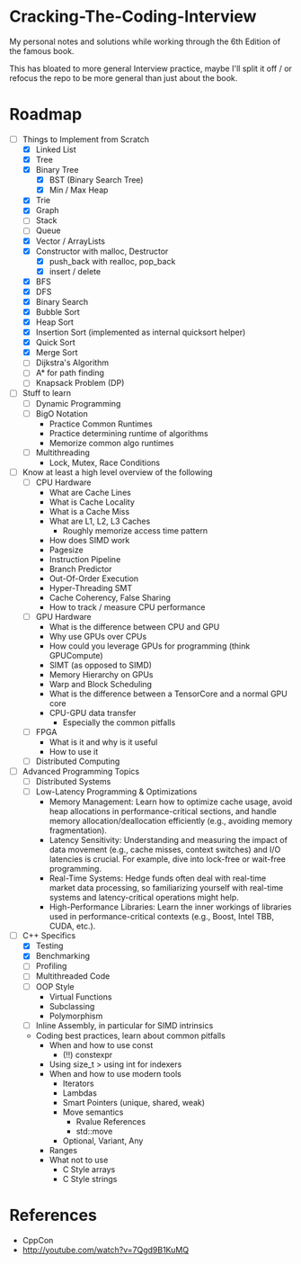 # Cracking-The-Coding-Interview
My personal notes and solutions while working through the 6th Edition of the famous book.

This has bloated to more general Interview practice, maybe I'll split it off / or refocus the repo to
be more general than just about the book.

# Roadmap
* [ ] Things to Implement from Scratch
	* [x] Linked List
	* [x] Tree
	* [x] Binary Tree
		* [x] BST (Binary Search Tree)
		* [x] Min / Max Heap
	* [x] Trie
	* [x] Graph
	* [ ] Stack
	* [ ] Queue
	* [x] Vector / ArrayLists
	 * [x] Constructor with malloc, Destructor
		* [x] push_back with realloc, pop_back
		* [x] insert / delete
	* [x] BFS
	* [x] DFS
	* [x] Binary Search
	* [x] Bubble Sort
	* [x] Heap Sort
	* [x] Insertion Sort (implemented as internal quicksort helper)
	* [x] Quick Sort
	* [x] Merge Sort
	* [ ] Dijkstra's Algorithm
	* [ ] A* for path finding
	* [ ] Knapsack Problem (DP)
* [ ] Stuff to learn
	* [ ] Dynamic Programming
	* [ ] BigO Notation
		* Practice Common Runtimes
		* Practice determining runtime of algorithms
		* Memorize common algo runtimes
	* [ ] Multithreading
		* Lock, Mutex, Race Conditions
* [ ] Know at least a high level overview of the following
	* [ ] CPU Hardware
		* What are Cache Lines
		* What is Cache Locality
		* What is a Cache Miss
		* What are L1, L2, L3 Caches
			* Roughly memorize access time pattern
		* How does SIMD work
		* Pagesize
		* Instruction Pipeline
		* Branch Predictor
		* Out-Of-Order Execution
		* Hyper-Threading SMT
		* Cache Coherency, False Sharing
		* How to track / measure CPU performance
	* [ ] GPU Hardware
		* What is the difference between CPU and GPU
		* Why use GPUs over CPUs
		* How could you leverage GPUs for programming (think GPUCompute)
		* SIMT (as opposed to SIMD)
		* Memory Hierarchy on GPUs
		* Warp and Block Scheduling
		* What is the difference between a TensorCore and a normal GPU core
		* CPU-GPU data transfer
			* Especially the common pitfalls
	* [ ] FPGA
		* What is it and why is it useful
		* How to use it
	* [ ] Distributed Computing
* [ ] Advanced Programming Topics
	* [ ] Distributed Systems
	* [ ] Low-Latency Programming & Optimizations
		* Memory Management: Learn how to optimize cache usage, avoid heap allocations in performance-critical sections, and handle memory allocation/deallocation efficiently (e.g., avoiding memory fragmentation).
		* Latency Sensitivity: Understanding and measuring the impact of data movement (e.g., cache misses, context switches) and I/O latencies is crucial. For example, dive into lock-free or wait-free programming.
		* Real-Time Systems: Hedge funds often deal with real-time market data processing, so familiarizing yourself with real-time systems and latency-critical operations might help.
		* High-Performance Libraries: Learn the inner workings of libraries used in performance-critical contexts (e.g., Boost, Intel TBB, CUDA, etc.).
* [ ] C++ Specifics
	* [x] Testing
	* [x] Benchmarking
	* [ ] Profiling
	* [ ] Multithreaded Code
	* [ ] OOP Style
		* Virtual Functions
		* Subclassing
		* Polymorphism
	* [ ] Inline Assembly, in particular for SIMD intrinsics
	* Coding best practices, learn about common pitfalls
	 	* When and how to use const
			* (!!) constexpr
		* Using size_t > using int for indexers
		* When and how to use modern tools
			* Iterators
			* Lambdas
			* Smart Pointers (unique, shared, weak)
			* Move semantics
				* Rvalue References
				* std::move
			* Optional, Variant, Any
		* Ranges
		* What not to use
			* C Style arrays
			* C Style strings

# References
* CppCon
 * http://youtube.com/watch?v=7Qgd9B1KuMQ